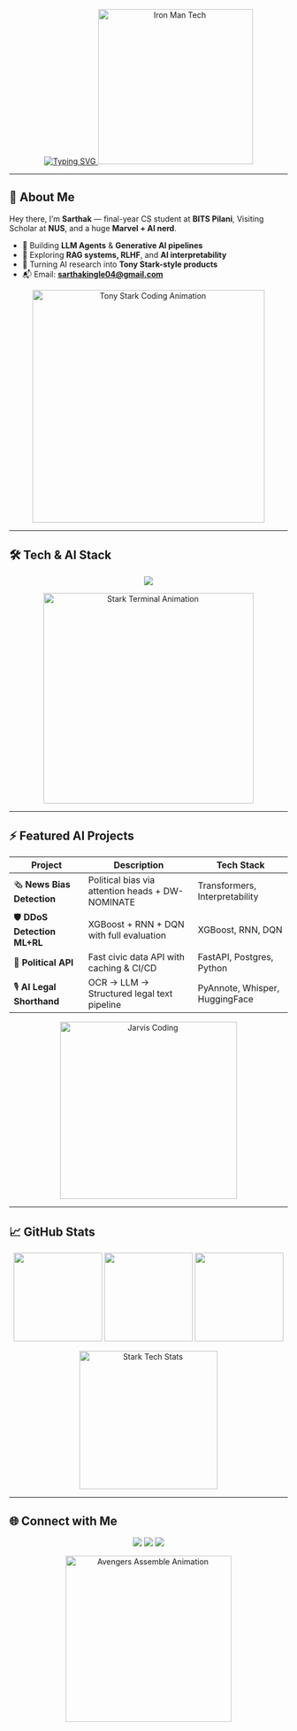 <div align="center">

  <!-- Typing banner with Stark vibes -->
  <a href="https://git.io/typing-svg">
    <img src="https://readme-typing-svg.demolab.com?font=Fira+Code&weight=700&size=28&pause=1000&duration=2000&color=FF3CAC&center=true&vCenter=true&width=800&lines=Sarthak+Ingle;AI+Engineer+%7C+LLM+Tinkerer;Final-year+CS+@+BITS+Pilani;Visiting+Scholar+%7C+NUS;Inspired+By+Tony+Stark+Tech" alt="Typing SVG">
  </a>

  <!-- Iron Man Tech GIF -->
  <img src="https://media.giphy.com/media/3o7abB06u9bNzA8lu8/giphy.gif" width="280" alt="Iron Man Tech"/>
</div>

---

## 🧠 About Me
Hey there, I’m **Sarthak** — final-year CS student at **BITS Pilani**, Visiting Scholar at **NUS**, and a huge **Marvel + AI nerd**.  

- 🦾 Building **LLM Agents** & **Generative AI pipelines**  
- 🧠 Exploring **RAG systems, RLHF**, and **AI interpretability**  
- 🎯 Turning AI research into **Tony Stark-style products**  
- 📬 Email: **sarthakingle04@gmail.com**

<p align="center">
  <img src="https://media.giphy.com/media/26tn33aiTi1jkl6H6/giphy.gif" width="420" alt="Tony Stark Coding Animation"/>
</p>

---

## 🛠 Tech & AI Stack
<p align="center">
  <img src="https://skillicons.dev/icons?i=python,pytorch,tensorflow,scikitlearn,huggingface,fastapi,flask,react,postgres,git,docker&theme=dark" />
</p>

<p align="center">
  <img src="https://media.giphy.com/media/fwbzI2kV3Qrlpkh59e/giphy.gif" width="380" alt="Stark Terminal Animation"/>
</p>

---

## ⚡ Featured AI Projects
| Project | Description | Tech Stack |
|---------|-------------|------------|
| 🗞️ **News Bias Detection** | Political bias via attention heads + DW-NOMINATE | Transformers, Interpretability |
| 🛡️ **DDoS Detection ML+RL** | XGBoost + RNN + DQN with full evaluation | XGBoost, RNN, DQN |
| 🧩 **Political API** | Fast civic data API with caching & CI/CD | FastAPI, Postgres, Python |
| 🎙️ **AI Legal Shorthand** | OCR → LLM → Structured legal text pipeline | PyAnnote, Whisper, HuggingFace |

<p align="center">
  <img src="https://media.giphy.com/media/l0HlOvJ7yaacpuSas/giphy.gif" width="320" alt="Jarvis Coding"/>
</p>

---

## 📈 GitHub Stats
<div align="center">
  <img src="https://github-readme-stats.vercel.app/api?username=sarth-04&show_icons=true&theme=radical&hide_border=true&count_private=true" height="160"/>
  <img src="https://github-readme-streak-stats.herokuapp.com/?user=sarth-04&theme=radical&hide_border=true" height="160"/>
  <img src="https://github-readme-stats.vercel.app/api/top-langs/?username=sarth-04&layout=compact&theme=radical&hide_border=true" height="160"/>
</div>

<p align="center">
  <img src="https://media.giphy.com/media/xT9IgzoKnwFNmISR8I/giphy.gif" width="250" alt="Stark Tech Stats"/>
</p>

---

## 🌐 Connect with Me
<p align="center">
  <a href="https://linkedin.com/in/sarthak-ingle"><img src="https://img.shields.io/badge/LinkedIn-0077B5?logo=linkedin&logoColor=white&style=for-the-badge"/></a>
  <a href="https://x.com/YourTwitterHandle"><img src="https://img.shields.io/badge/X-000000?logo=x&logoColor=white&style=for-the-badge"/></a>
  <a href="mailto:sarthakingle04@gmail.com"><img src="https://img.shields.io/badge/Email-DC2626?logo=gmail&logoColor=white&style=for-the-badge"/></a>
</p>

<p align="center">
  <img src="https://media.giphy.com/media/26AHONQ79FdWZhAI0/giphy.gif" width="300" alt="Avengers Assemble Animation"/>
</p>
